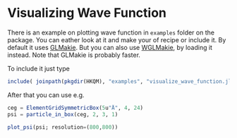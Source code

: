 # Visualizing Wave Function

There is an example on plotting wave function in `examples` folder on the package.
You can eather look at it and make your of recipe or include it.
By default it uses [GLMakie](https://makie.juliaplots.org/stable/documentation/backends/glmakie/).
But you can also use [WGLMakie](https://makie.juliaplots.org/stable/documentation/backends/wglmakie/),
by loading it instead. Note that GLMakie is probably faster.

To include it just type

```julia
include( joinpath(pkgdir(HKQM), "examples", "visualize_wave_function.jl") )
```

After that you can use e.g.

```julia
ceg = ElementGridSymmetricBox(5u"Å", 4, 24)
psi = particle_in_box(ceg, 2, 3, 1)

plot_psi(psi; resolution=(800,800))
```
